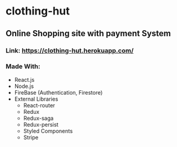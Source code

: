 # clothing-hut

## Online Shopping site with payment System

### Link: <https://clothing-hut.herokuapp.com/>

### Made With:
  * React.js
  * Node.js
  * FireBase (Authentication, Firestore)
  * External Libraries
    * React-router
    * Redux
    * Redux-saga
    * Redux-persist
    * Styled Components
    * Stripe
    
  
